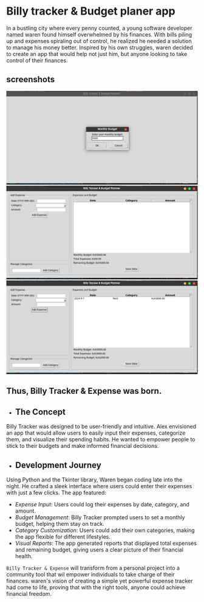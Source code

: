 
# Billy tracker & Budget planer app

In a bustling city where every penny counted, a young software developer named waren found himself overwhelmed by his finances. With bills piling up and expenses spiraling out of control, he realized he needed a solution to manage his money better. Inspired by his own struggles, waren decided to create an app that would help not just him, but anyone looking to take control of their finances.

 ## screenshots
 <img src="Screenshot from 2024-09-07 10-17-58.png" alt="login">
 <img src="Screenshot from 2024-09-07 10-18-25.png" alt="first page" >
 <img src="Screenshot from 2024-09-07 10-19-20.png" alt="one expense" >


## Thus, Billy Tracker & Expense was born.

- ## The Concept
Billy Tracker was designed to be user-friendly and intuitive. Alex envisioned an app that would allow users to easily input their expenses, categorize them, and visualize their spending habits. He wanted to empower people to stick to their budgets and make informed financial decisions.

- ## Development Journey
Using Python and the Tkinter library, Waren began coding late into the night. He crafted a sleek interface where users could enter their expenses with just a few clicks. The app featured:

- *Expense Input*: Users could log their expenses by date, category, and amount.
- *Budget Management*: Billy Tracker prompted users to set a monthly budget, helping them stay on track.
- *Category Customization*: Users could add their own categories, making the app flexible for different lifestyles.
- *Visual Reports*: The app generated reports that displayed total expenses and remaining budget, giving users a clear picture of their financial health.


`Billy Tracker & Expense` will transform from a personal project into a community tool that wil  empower individuals to take charge of their finances. waren's vision of creating a simple yet powerful expense tracker had come to life, proving that with the right tools, anyone could achieve financial freedom.
